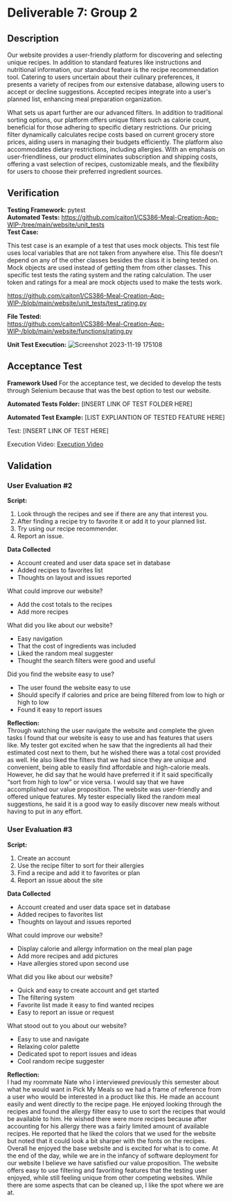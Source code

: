 # Deliverable 7: Group 2  

## Description    
Our website provides a user-friendly platform for discovering and selecting unique recipes. In addition to standard features like instructions and nutritional information, our standout feature is the recipe recommendation tool. Catering to users uncertain about their culinary preferences, it presents a variety of recipes from our extensive database, allowing users to accept or decline suggestions. Accepted recipes integrate into a user's planned list, enhancing meal preparation organization.  

What sets us apart further are our advanced filters. In addition to traditional sorting options, our platform offers unique filters such as calorie count, beneficial for those adhering to specific dietary restrictions. Our pricing filter dynamically calculates recipe costs based on current grocery store prices, aiding users in managing their budgets efficiently. The platform also accommodates dietary restrictions, including allergies. With an emphasis on user-friendliness, our product eliminates subscription and shipping costs, offering a vast selection of recipes, customizable meals, and the flexibility for users to choose their preferred ingredient sources.  

## Verification
**Testing Framework:** pytest  
**Automated Tests:** https://github.com/caiton1/CS386-Meal-Creation-App-WIP-/tree/main/website/unit_tests  
**Test Case:**

This test case is an example of a test that uses mock objects. This test file uses local variables that are not taken from anywhere else. This file doesn’t depend on any of the other classes besides the class it is being tested on. Mock objects are used instead of getting them from other classes. This specific test tests the rating system and the rating calculation. The user token and ratings for a meal are mock objects used to make the tests work. 

https://github.com/caiton1/CS386-Meal-Creation-App-WIP-/blob/main/website/unit_tests/test_rating.py

**File Tested:**  
https://github.com/caiton1/CS386-Meal-Creation-App-WIP-/blob/main/website/functions/rating.py  

**Unit Test Execution:**
![Screenshot 2023-11-19 175108](https://github.com/caiton1/CS386-Meal-Creation-App-WIP-/assets/116912057/ba0d43cc-66da-4b82-b568-9b0069b50d09)

## Acceptance Test  
**Framework Used**
For the acceptance test, we decided to develop the tests through Selenium because that was the best option to test our website. 

**Automated Tests Folder:** [INSERT LINK OF TEST FOLDER HERE]

**Automated Test Example:**
[LIST EXPLIANTION OF TESTED FEATURE HERE]

Test: [INSERT LINK OF TEST HERE]

Execution Video: [Execution Video](https://youtu.be/Q2Fv6mVV_U8)


## Validation  
### User Evaluation #2
**Script:**  
1. Look through the recipes and see if there are any that interest you.  
1. After finding a recipe try to favorite it or add it to your planned list.  
1. Try using our recipe recommender.  
1. Report an issue.

**Data Collected**
- Account created and user data space set in database
- Added recipes to favorites list
- Thoughts on layout and issues reported  

What could improve our website?  
*  Add the cost totals to the recipes  
*  Add more recipes
  
What did you like about our website?  
*  Easy navigation  
*  That the cost of ingredients was included  
*  Liked the random meal suggester  
*  Thought the search filters were good and useful
  
Did you find the website easy to use?    
*  The user found the website easy to use  
*  Should specify if calories and price are being filtered from low to high or high to low  
*  Found it easy to report issues
  
**Reflection:**  
Through watching the user navigate the website and complete the given tasks I found that our website is easy to use and has features that users like. My tester got excited when he saw that the ingredients all had their estimated cost next to them, but he wished there was a total cost provided as well. He also liked the filters that we had since they are unique and convenient, being able to easily find affordable and high-calorie meals. However, he did say that he would have preferred it if it said specifically “sort from high to low” or vice versa. I would say that we have accomplished our value proposition. The website was user-friendly and offered unique features. My tester especially liked the random meal suggestions, he said it is a good way to easily discover new meals without having to put in any effort.  

### User Evaluation #3
**Script:**  
1. Create an account
1. Use the recipe filter to sort for their allergies
1. Find a recipe and add it to favorites or plan
1. Report an issue about the site

**Data Collected**
- Account created and user data space set in database
- Added recipes to favorites list
- Thoughts on layout and issues reported

What could improve our website?  
*  Display calorie and allergy information on the meal plan page
*  Add more recipes and add pictures
*  Have allergies stored upon second use
  
What did you like about our website?  
* Quick and easy to create account and get started
* The filtering system
* Favorite list made it easy to find wanted recipes
* Easy to report an issue or request
  
What stood out to you about our website?  
*  Easy to use and navigate
*  Relaxing color palette
*  Dedicated spot to report issues and ideas
*  Cool random recipe suggester
 
**Reflection:**  
I had my roommate Nate who I interviewed previously this semester about what he would want in Pick My Meals so we had a frame of reference from a user who would be interested in a product like this. He made an account easily and went directly to the recipe page. He enjoyed looking through the recipes and found the allergy filter easy to use to sort the recipes that would be available to him. He wished there were more recipes because after accounting for his allergy there was a fairly limited amount of available recipes. He reported that he liked the colors that we used for the website but noted that it could look a bit sharper with the fonts on the recipes. Overall he enjoyed the base website and is excited for what is to come. At the end of the day, while we are in the infancy of software deployment for our website I believe we have satisfied our value proposition. The website offers easy to use filtering and favoriting features that the testing user enjoyed, while still feeling unique from other competing websites. While there are some aspects that can be cleaned up, I like the spot where we are at. 
